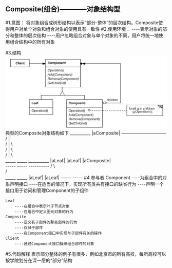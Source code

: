 Composite(组合)————对象结构型
-------------
#1.意图：
将对象组合成树形结构以表示“部分-整体”的层次结构。Composite使得用户对单个对象和组合对象的使用具有一致性
#2.使用环境：
    ----表示对象的部分和整体的层次结构
    ----用户忽略组合对象与单个对象的不同，用户将统一地使用组合结构中的所有对象



#3.结构
![github](https://github.com/IceDcap/Gof-DesignPatterns/blob/master/uml/Composite.JPG "Composite")
    典型的Composite对象结构如下
                                       __________
                                      |aComposite|
                                       ——————————
                                        /  |    \
                                       /   |     \   
                                      /    |      \    
                                     /     |       \      
                                 _____   _____    __________
                                |aLeaf| |aLeaf|  |aComposite|  
                                 -----   -----    ----------
                                                  /       \                
                                                /          \
                                              _____      _____
                                             |aLeaf|    |aLeaf|
                                              -----      -----
#4.参与者
    Component
        ----为组合中的对象声明接口
        ----在适当的情况下，实现所有类共有接口的缺省行为
        ----声明一个接口用于访问和管理Component的子组件
        
    Leaf
        ----在组合中表示叶子节点对象
        ----在组合中定义图元对象的行为
    Composite
        ----定义有子部件的那些部件的行为
        ----存储子部件
        ----在Component接口中实现与子部件有关的操作
    Client
        ----通过Component接口操纵组合部件的对象
#5.代码解释
表示部分整体的例子有很多，例如北京市的所有高校，每所高校可以按学院划分在深一层的“部分”结构
     
